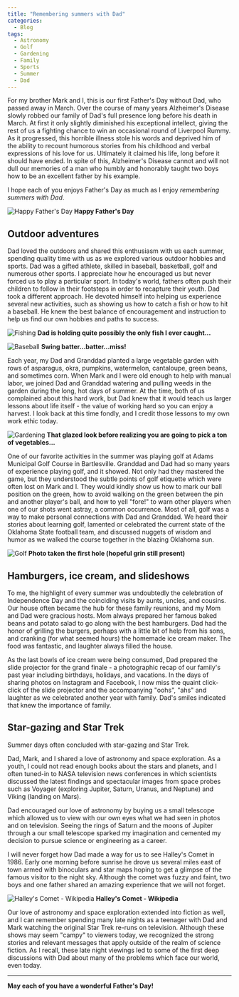 ```yaml
---
title: "Remembering summers with Dad"
categories:
  - Blog
tags:
  - Astronomy
  - Golf
  - Gardening
  - Family
  - Sports
  - Summer
  - Dad
---
```


For my brother Mark and I, this is our first Father's Day without Dad, who passed away in March.
Over the course of many years Alzheimer's Disease slowly robbed our family of Dad's full presence
long before his death in March.  At first it only slightly diminished his exceptional intellect,
giving the rest of us a fighting chance to win an occasional round of Liverpool Rummy. As it
progressed, this horrible illness stole his words and deprived him of the ability to recount
humorous stories from his childhood and verbal expressions of his love for us. Ultimately it
claimed his life, long before it should have ended. In spite of this, Alzheimer's Disease cannot
and will not dull our memories of a man who humbly and honorably taught two boys how to be an
excellent father by his example.

I hope each of you enjoys Father's Day as much as I enjoy _remembering summers with Dad_.

![Happy Father's Day](/assets/images/fathersday.jpg)
**Happy Father's Day**

## Outdoor adventures

Dad loved the outdoors and shared this enthusiasm with us each summer, spending quality time with
us as we explored various outdoor hobbies and sports. Dad was a gifted athlete, skilled in
baseball, basketball, golf and numerous other sports. I appreciate how he encouraged us but never
forced us to play a particular sport. In today's world, fathers often push their children to follow
in their footsteps in order to recapture their youth. Dad took a different approach.  He devoted
himself into helping us experience several new activities, such as showing us how to catch a fish
or how to hit a baseball. He knew the best balance of encouragement and instruction to help us
find our own hobbies and paths to success.

![Fishing](/assets/images/fishing.jpg)
**Dad is holding quite possibly the only fish I ever caught...**

![Baseball](/assets/images/baseball.jpg)
**Swing batter...batter...miss!**

Each year, my Dad and Granddad planted a large vegetable garden with rows of asparagus, okra,
pumpkins, watermelon, cantaloupe, green beans, and sometimes corn. When Mark and I were old enough
to help with manual labor, we joined Dad and Granddad watering and pulling weeds in the garden
during the long, hot days of summer. At the time, both of us complained about this hard work, but
Dad knew that it would teach us larger lessons about life itself - the value of working hard so
you can enjoy a harvest. I look back at this time fondly, and I credit those lessons to my own
work ethic today.

![Gardening](/assets/images/garden.jpg)
**That glazed look before realizing you are going to pick a ton of vegetables...**

One of our favorite activities in the summer was playing golf at Adams Municipal Golf Course
in Bartlesville.  Granddad and Dad had so many years of experience playing golf, and it showed.
Not only had they mastered the game, but they understood the subtle points of golf etiquette
which were often lost on Mark and I. They would kindly show us how to mark our ball position on
the green, how to avoid walking on the green between the pin and another player's ball, and
how to yell "fore!" to warn other players when one of our shots went astray, a common occurrence.
Most of all, golf was a way to make personal connections with Dad and Granddad. We heard their
stories about learning golf, lamented or celebrated the current state of the Oklahoma State
football team, and discussed nuggets of wisdom and humor as we walked the course together in the
blazing Oklahoma sun.

![Golf](/assets/images/golf.jpg)
**Photo taken the first hole (hopeful grin still present)**

## Hamburgers, ice cream, and slideshows

To me, the highlight of every summer was undoubtedly the celebration of Independence Day and the
coinciding visits by aunts, uncles, and cousins. Our house often became the hub for these family
reunions, and my Mom and Dad were gracious hosts.  Mom always prepared her famous baked beans
and potato salad to go along with the best hamburgers. Dad had the honor of grilling the burgers, perhaps with a little bit of help from his sons, and cranking (for what seemed hours) the homemade
ice cream maker. The food was fantastic, and laughter always filled the house.

As the last bowls of ice cream were being consumed, Dad prepared the slide projector for the grand
finale - a photographic recap of our family's past year including birthdays, holidays, and
vacations. In the days of sharing photos on Instagram and Facebook, I now miss the quaint
click-click of the slide projector and the accompanying "oohs", "ahs" and laughter as we
celebrated another year with family. Dad's smiles indicated that knew the importance of family.

## Star-gazing and Star Trek

Summer days often concluded with star-gazing and Star Trek.

Dad, Mark, and I shared a love of astronomy and space exploration. As a youth, I could not read
enough books about the stars and planets, and I often tuned-in to NASA television news conferences
in which scientists discussed the latest findings and spectacular images from space probes such as
Voyager (exploring Jupiter, Saturn, Uranus, and Neptune) and Viking (landing on Mars).

Dad encouraged our love of astronomy by buying us a small telescope which allowed us to view with
our own eyes what we had seen in photos and on television. Seeing the rings of Saturn and the moons
of Jupiter through a our small telescope sparked my imagination and cemented my decision to pursue
science or engineering as a career.

I will never forget how Dad made a way for us to see Halley's Comet in 1986. Early one morning
before sunrise he drove us several miles east of town armed with binoculars and star maps hoping to
get a glimpse of the famous visitor to the night sky. Although the comet was fuzzy and faint,
two boys and one father shared an amazing experience that we will not forget.

![Halley's Comet - Wikipedia](https://en.wikipedia.org/wiki/Halley%27s_Comet#/media/File:Lspn_comet_halley.jpg)
**Halley's Comet - Wikipedia**

Our love of astronomy and space exploration extended into fiction as well, and I can remember
spending many late nights as a teenager with Dad and Mark watching the original Star Trek re-runs
on television. Although these shows may seem "campy" to viewers today, we recognized the strong
stories and relevant messages that apply outside of the realm of science fiction. As I recall,
these late night viewings led to some of the first deep discussions with Dad about many of the
problems which face our world, even today.

---
**May each of you have a wonderful Father's Day!**